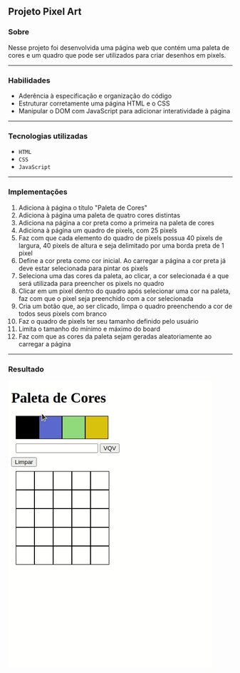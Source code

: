 ## Projeto Pixel Art

### Sobre

Nesse projeto foi desenvolvida uma página web que contém uma paleta de cores e um quadro que pode ser utilizados para criar desenhos em pixels.

---

### Habilidades

- Aderência à especificação e organização do código
- Estruturar corretamente uma página HTML e o CSS
- Manipular o DOM com JavaScript para adicionar interatividade à página

---

### Tecnologias utilizadas

- `HTML`
- `CSS`
- `JavaScript`

---

### Implementações

1. Adiciona à página o título "Paleta de Cores"
2. Adiciona à página uma paleta de quatro cores distintas
3. Adiciona na página a cor preta como a primeira na paleta de cores
4. Adiciona à página um quadro de pixels, com 25 pixels
5. Faz com que cada elemento do quadro de pixels possua 40 pixels de largura, 40 pixels de altura e seja delimitado por uma borda preta de 1 pixel
6. Define a cor preta como cor inicial. Ao carregar a página a cor preta já deve estar selecionada para pintar os pixels
7. Seleciona uma das cores da paleta, ao clicar, a cor selecionada é a que será utilizada para preencher os pixels no quadro
8. Clicar em um pixel dentro do quadro após selecionar uma cor na paleta, faz com que o pixel seja preenchido com a cor selecionada
9. Cria um botão que, ao ser clicado, limpa o quadro preenchendo a cor de todos seus pixels com branco
10. Faz o quadro de pixels ter seu tamanho definido pelo usuário
11. Limita o tamanho do mínimo e máximo do board
12. Faz com que as cores da paleta sejam geradas aleatoriamente ao carregar a página

---

### Resultado

![resultado](./resultado.gif)
